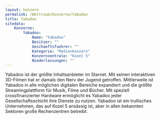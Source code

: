 ```yaml
---
layout: konzern
permalink: /Weltraum/Konzerne/Yabadoo
title: Yabadoo
sitedata:
    Konzerne:
        Yabadoo:
            Name: "Yabadoo"
            Besitzer: ""
            Geschaeftsfuehrer: ""
            Kategorie: "Medienkonzern"
            Konzernzentrale: "Kozel 5"
            Niederlassungen: ""
---
```




Yabadoo ist der größte Inhaltsanbieter im Starnet. Mit seinen interaktiven 3D-Filmen hat er damals den Nerv der Jugend getroffen. Mittlerweile ist Yabadoo in alle möglichen digitalen Bereiche expandiert und die größte Streamingplattform für Musik, Filme und Bücher. Mit speziell crossfinanzierter Hardware ermöglicht es Yabadoo jeder Gesellschaftsschicht ihre Dienste zu nutzen. Yabadoo ist ein trullisches Unternehmen, das auf Kozel 5 ansässig ist, aber in allen bekannten Sektoren große Rechenzentren betreibt.
